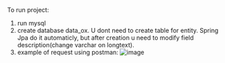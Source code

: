 To run project:
1. run mysql
2. create database data_ox. U dont need to create table for entity. Spring Jpa do it automaticly, but after creation u need to modify field description(change varchar on longtext).
3. example of request using postman:
    ![image](https://github.com/QwertySudo666/data_ox-test_task/assets/69114727/e6f233bc-1eac-4e4e-b90d-15220695b867)
